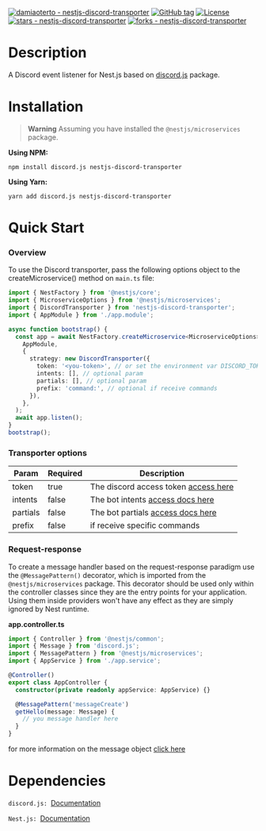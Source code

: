 [![damiaoterto - nestjs-discord-transporter](https://img.shields.io/static/v1?label=damiaoterto&message=nestjs-discord-transporter&color=green&logo=github)](https://github.com/damiaoterto/nestjs-discord-transporter "Go to GitHub repo")
[![GitHub tag](https://img.shields.io/github/tag/damiaoterto/nestjs-discord-transporter?include_prereleases=&sort=semver&color=green)](https://github.com/damiaoterto/nestjs-discord-transporter/releases/)
[![License](https://img.shields.io/badge/License-MIT-green)](#license)
[![stars - nestjs-discord-transporter](https://img.shields.io/github/stars/damiaoterto/nestjs-discord-transporter?style=social)](https://github.com/damiaoterto/nestjs-discord-transporter)
[![forks - nestjs-discord-transporter](https://img.shields.io/github/forks/damiaoterto/nestjs-discord-transporter?style=social)](https://github.com/damiaoterto/nestjs-discord-transporter)

# Description

A Discord event listener for Nest.js based on [discord.js](https://discord.js.org/) package.

# Installation

> **Warning**
> Assuming you have installed the `@nestjs/microservices` package.

**Using NPM:**

    npm install discord.js nestjs-discord-transporter

**Using Yarn:**

    yarn add discord.js nestjs-discord-transporter

# Quick Start
### Overview
To use the Discord transporter, pass the following options object to the createMicroservice() method on ``main.ts`` file:

```typescript
import { NestFactory } from '@nestjs/core';
import { MicroserviceOptions } from '@nestjs/microservices';
import { DiscordTransporter } from 'nestjs-discord-transporter';
import { AppModule } from './app.module';

async function bootstrap() {
  const app = await NestFactory.createMicroservice<MicroserviceOptions>(
    AppModule,
    {
      strategy: new DiscordTransporter({
        token: '<you-token>', // or set the environment var DISCORD_TOKEN
        intents: [], // optional param
        partials: [], // optional param
        prefix: 'command:', // optional if receive commands
      }),
    },
  );
  await app.listen();
}
bootstrap();
```

### Transporter options

| Param  | Required | Description
| ------------- | ------------- | ------------- |
| token | true  | The discord access token [access here](https://discord.com/developers/applications)  |
| intents  | false | The bot intents [access docs here](https://discordjs.guide/popular-topics/intents.html#privileged-intents)  |
| partials  | false | The bot partials [access docs here](https://discordjs.guide/popular-topics/partials.html#enabling-partials)  |
| prefix | false  | if receive specific commands |

### Request-response

To create a message handler based on the request-response paradigm use the ``@MessagePattern()`` decorator, which is imported from the ``@nestjs/microservices`` package. This decorator should be used only within the controller classes since they are the entry points for your application. Using them inside providers won't have any effect as they are simply ignored by Nest runtime.

**app.controller.ts**

```typescript
import { Controller } from '@nestjs/common';
import { Message } from 'discord.js';
import { MessagePattern } from '@nestjs/microservices';
import { AppService } from './app.service';

@Controller()
export class AppController {
  constructor(private readonly appService: AppService) {}

  @MessagePattern('messageCreate')
  getHello(message: Message) {
    // you message handler here
  }
}

```
for more information on the message object  [click here](https://discordjs.guide/creating-your-bot/event-handling.html#individual-event-files)

# Dependencies

``discord.js: ``[Documentation](https://discordjs.guide)

``Nest.js: ``[Documentation](https://docs.nestjs.com/microservices/basics)
